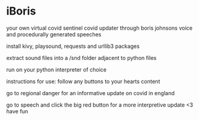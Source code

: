 # iBoris
your own virtual covid sentinel 
covid updater through boris johnsons voice and procedurally generated speeches


install kivy, playsound, requests and urllib3 packages

extract sound files into a /snd folder adjacent to python files

run on your python interpreter of choice




instructions for use:
follow any buttons to your hearts content

go to regional danger for an informative update on covid in england

go to speech and click the big red button for a more interpretive update
<3 have fun
